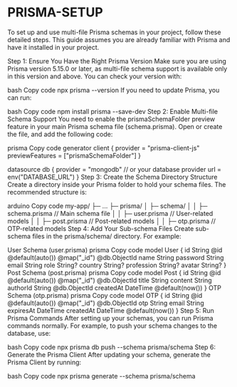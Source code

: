 # PRISMA-SETUP


To set up and use multi-file Prisma schemas in your project, follow these detailed steps. This guide assumes you are already familiar with Prisma and have it installed in your project.

Step 1: Ensure You Have the Right Prisma Version
Make sure you are using Prisma version 5.15.0 or later, as multi-file schema support is available only in this version and above. You can check your version with:

bash
Copy code
npx prisma --version
If you need to update Prisma, you can run:

bash
Copy code
npm install prisma --save-dev
Step 2: Enable Multi-file Schema Support
You need to enable the prismaSchemaFolder preview feature in your main Prisma schema file (schema.prisma). Open or create the file, and add the following code:

prisma
Copy code
generator client {
  provider        = "prisma-client-js"
  previewFeatures = ["prismaSchemaFolder"]
}

datasource db {
  provider = "mongodb" // or your database provider
  url      = env("DATABASE_URL")
}
Step 3: Create the Schema Directory Structure
Create a directory inside your Prisma folder to hold your schema files. The recommended structure is:

arduino
Copy code
my-app/
├─ ...
├─ prisma/
│  ├─ schema/
│  │  ├─ schema.prisma      // Main schema file
│  │  ├─ user.prisma        // User-related models
│  │  ├─ post.prisma        // Post-related models
│  │  ├─ otp.prisma         // OTP-related models
Step 4: Add Your Sub-schema Files
Create sub-schema files in the prisma/schema/ directory. For example:

User Schema (user.prisma)
prisma
Copy code
model User {
    id        String    @id @default(auto()) @map("_id") @db.ObjectId
    name      String
    password  String
    email     String
    role      String?
    country   String?
    profession String?
    avatar    String?
}
Post Schema (post.prisma)
prisma
Copy code
model Post {
    id        String    @id @default(auto()) @map("_id") @db.ObjectId
    title     String
    content   String
    authorId  String    @db.ObjectId
    createdAt DateTime  @default(now())
}
OTP Schema (otp.prisma)
prisma
Copy code
model OTP {
    id        String   @id @default(auto()) @map("_id") @db.ObjectId
    otp       String
    email     String
    expiresAt DateTime
    createdAt DateTime @default(now())
}
Step 5: Run Prisma Commands
After setting up your schemas, you can run Prisma commands normally. For example, to push your schema changes to the database, use:

bash
Copy code
npx prisma db push --schema prisma/schema
Step 6: Generate the Prisma Client
After updating your schema, generate the Prisma Client by running:

bash
Copy code
npx prisma generate --schema prisma/schema
